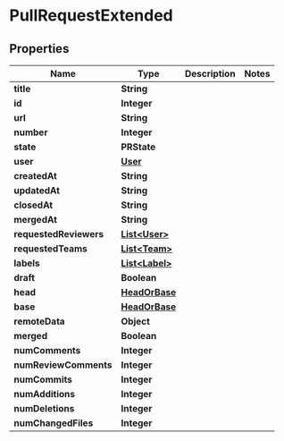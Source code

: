 

# PullRequestExtended


## Properties

| Name | Type | Description | Notes |
|------------ | ------------- | ------------- | -------------|
|**title** | **String** |  |  |
|**id** | **Integer** |  |  |
|**url** | **String** |  |  |
|**number** | **Integer** |  |  |
|**state** | **PRState** |  |  |
|**user** | [**User**](User.md) |  |  |
|**createdAt** | **String** |  |  |
|**updatedAt** | **String** |  |  |
|**closedAt** | **String** |  |  |
|**mergedAt** | **String** |  |  |
|**requestedReviewers** | [**List&lt;User&gt;**](User.md) |  |  |
|**requestedTeams** | [**List&lt;Team&gt;**](Team.md) |  |  |
|**labels** | [**List&lt;Label&gt;**](Label.md) |  |  |
|**draft** | **Boolean** |  |  |
|**head** | [**HeadOrBase**](HeadOrBase.md) |  |  |
|**base** | [**HeadOrBase**](HeadOrBase.md) |  |  |
|**remoteData** | **Object** |  |  |
|**merged** | **Boolean** |  |  |
|**numComments** | **Integer** |  |  |
|**numReviewComments** | **Integer** |  |  |
|**numCommits** | **Integer** |  |  |
|**numAdditions** | **Integer** |  |  |
|**numDeletions** | **Integer** |  |  |
|**numChangedFiles** | **Integer** |  |  |



